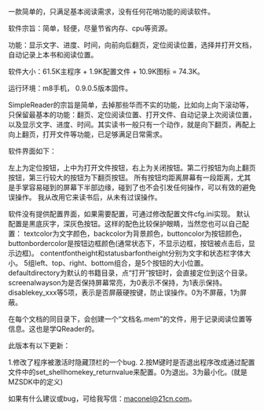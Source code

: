 一款简单的，只满足基本阅读需求，没有任何花哨功能的阅读软件。

软件宗旨：简单，轻便，尽量节省内存、cpu等资源。

功能：显示文字、进度、时间，向前向后翻页，定位阅读位置，选择并打开文档，自动记录上本书和阅读位置。

软件大小：61.5K主程序 + 1.9K配置文件 + 10.9K图标 = 74.3K。

运行环境：m8手机， 0.9.0.5版本固件。




SimpleReader的宗旨是简单，去掉那些华而不实的功能，比如向上向下滚动等，只保留最基本的功能：翻页、定位阅读位置、打开文件、自动记录上次阅读位置，以及显示文字、进度、时间。其实读书一般只有一个动作，就是向下翻页，再配上向上翻页，打开文件等功能，已足够满足日常需求。

软件界面如下：

左上为定位按钮，上中为打开文件按钮，右上为关闭按钮。第二行按钮为向上翻页按钮，第三行较大的按钮为下翻页按钮。
所有按钮均距离屏幕有一段距离，尤其是手掌容易碰到的屏幕下半部边缘，碰到了也不会引发任何操作，可以有效的避免误操作。
我从改用它来读书后，从未有过误操作。

软件没有提供配置界面，如果需要配置，可通过修改配置文件cfg.ini实现。
默认配置是黑底灰字，深灰色按钮。这样的配色比较保护眼睛，当然您也可以自己配置：
textcolor为文字颜色，backcolor为背景颜色，buttoncolor为按钮颜色，buttonbordercolor是按钮边框颜色(通常状态下，不显示边框，按钮被点击后，显示边框)。
contentfontheight和statusbarfontheight分别为文字和状态栏字体大小。
5组left、top、right、bottom组合，是5个按钮的大小位置。
defaultdirectory为默认的书籍目录，点“打开”按钮时，会直接定位到这个目录。
screenalwayson为是否保持屏幕常亮，为0表示不保持，为1表示保持。
disablekey\_xxx等5项，表示是否屏蔽硬按键，防止误操作。0为不屏蔽，1为屏蔽。

在每个文档的同目录下，会创建一个“文档名.mem”的文件，用于记录阅读位置等信息。这也是学QReader的。


此版本有以下更新：

1.修改了程序被激活时隐藏顶栏的一个bug.
2.按M键时是否退出程序改成通过配置文件中的set\_shellhomekey\_returnvalue来配置。0为退出。3为最小化。(就是MZSDK中的定义)

如果有什么建议或bug，可给我写信：maconel@21cn.com。